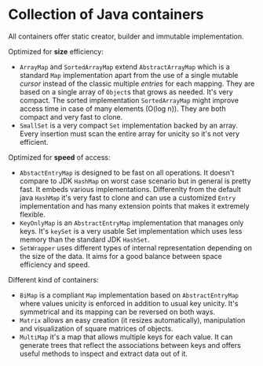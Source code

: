 # Collection of Java containers

All containers offer static creator, builder and immutable implementation.

Optimized for **size** efficiency:

* `ArrayMap` and `SortedArrayMap` extend `AbstractArrayMap` which is a standard `Map` implementation apart from the use of a single mutable _cursor_ instead of the classic multiple _entries_ for each mapping. They are based on a single array of `Object`s that grows as needed. It's very compact. The sorted implementation `SortedArrayMap` might improve access time in case of many elements (O(log n)). They are both compact and very fast to clone.
* `SmallSet` is a very compact `Set` implementation backed by an array. Every insertion must scan the entire array for unicity so it's not very efficient.

Optimized for **speed** of access:

* `AbstactEntryMap` is designed to be fast on all operations. It doesn't compare to JDK `HashMap` on worst case scenario but in general is pretty fast. It embeds various implementations. Differenlty from the default java `HashMap` it's very fast to clone and can use a customized `Entry` implementation and has many extension points that makes it extremely flexible.
* `KeyOnlyMap` is an `AbstractEntryMap` implementation that manages only keys. It's `keySet` is a very usable Set implementation which uses less memory than the standard JDK `HashSet`.
* `SetWrapper` uses different types of internal representation depending on the size of the data. It aims for a good balance between space efficiency and speed.

Different kind of containers:

* `BiMap` is a compliant `Map` implementation based on `AbstractEntryMap` where values unicity is enforced in addition to usual key unicity. It's symmetrical and its mapping can be reversed on both ways.
* `Matrix` allows an easy creation (it resizes automatically), manipulation and visualization of square matrices of objects.
* `MultiMap` it's a map that allows multiple keys for each value. It can generate trees that reflect the associations between keys and offers useful methods to inspect and extract data out of it.

